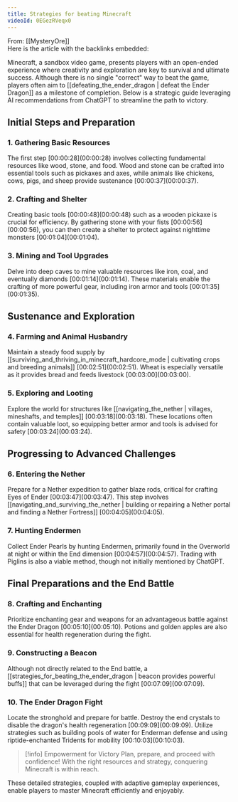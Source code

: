 ```yaml
---
title: Strategies for beating Minecraft
videoId: 0EGezRVeqx0
---
```


From: [[MysteryOre]] <br/> 
Here is the article with the backlinks embedded:

Minecraft, a sandbox video game, presents players with an open-ended experience where creativity and exploration are key to survival and ultimate success. Although there is no single "correct" way to beat the game, players often aim to [[defeating_the_ender_dragon | defeat the Ender Dragon]] as a milestone of completion. Below is a strategic guide leveraging AI recommendations from ChatGPT to streamline the path to victory.

## Initial Steps and Preparation

### 1. Gathering Basic Resources
The first step [00:00:28](<a class="yt-timestamp" data-t="00:00:28">00:00:28</a>) involves collecting fundamental resources like wood, stone, and food. Wood and stone can be crafted into essential tools such as pickaxes and axes, while animals like chickens, cows, pigs, and sheep provide sustenance [00:00:37](<a class="yt-timestamp" data-t="00:00:37">00:00:37</a>).

### 2. Crafting and Shelter
Creating basic tools [00:00:48](<a class="yt-timestamp" data-t="00:00:48">00:00:48</a>) such as a wooden pickaxe is crucial for efficiency. By gathering stone with your fists [00:00:56](<a class="yt-timestamp" data-t="00:00:56">00:00:56</a>), you can then create a shelter to protect against nighttime monsters [00:01:04](<a class="yt-timestamp" data-t="00:01:04">00:01:04</a>).

### 3. Mining and Tool Upgrades
Delve into deep caves to mine valuable resources like iron, coal, and eventually diamonds [00:01:14](<a class="yt-timestamp" data-t="00:01:14">00:01:14</a>). These materials enable the crafting of more powerful gear, including iron armor and tools [00:01:35](<a class="yt-timestamp" data-t="00:01:35">00:01:35</a>).

## Sustenance and Exploration

### 4. Farming and Animal Husbandry
Maintain a steady food supply by [[surviving_and_thriving_in_minecraft_hardcore_mode | cultivating crops and breeding animals]] [00:02:51](<a class="yt-timestamp" data-t="00:02:51">00:02:51</a>). Wheat is especially versatile as it provides bread and feeds livestock [00:03:00](<a class="yt-timestamp" data-t="00:03:00">00:03:00</a>).

### 5. Exploring and Looting
Explore the world for structures like [[navigating_the_nether | villages, mineshafts, and temples]] [00:03:18](<a class="yt-timestamp" data-t="00:03:18">00:03:18</a>). These locations often contain valuable loot, so equipping better armor and tools is advised for safety [00:03:24](<a class="yt-timestamp" data-t="00:03:24">00:03:24</a>).

## Progressing to Advanced Challenges

### 6. Entering the Nether
Prepare for a Nether expedition to gather blaze rods, critical for crafting Eyes of Ender [00:03:47](<a class="yt-timestamp" data-t="00:03:47">00:03:47</a>). This step involves [[navigating_and_surviving_the_nether | building or repairing a Nether portal and finding a Nether Fortress]] [00:04:05](<a class="yt-timestamp" data-t="00:04:05">00:04:05</a>).

### 7. Hunting Endermen
Collect Ender Pearls by hunting Endermen, primarily found in the Overworld at night or within the End dimension [00:04:57](<a class="yt-timestamp" data-t="00:04:57">00:04:57</a>). Trading with Piglins is also a viable method, though not initially mentioned by ChatGPT.

## Final Preparations and the End Battle

### 8. Crafting and Enchanting
Prioritize enchanting gear and weapons for an advantageous battle against the Ender Dragon [00:05:10](<a class="yt-timestamp" data-t="00:05:10">00:05:10</a>). Potions and golden apples are also essential for health regeneration during the fight.

### 9. Constructing a Beacon
Although not directly related to the End battle, a [[strategies_for_beating_the_ender_dragon | beacon provides powerful buffs]] that can be leveraged during the fight [00:07:09](<a class="yt-timestamp" data-t="00:07:09">00:07:09</a>).

### 10. The Ender Dragon Fight
Locate the stronghold and prepare for battle. Destroy the end crystals to disable the dragon's health regeneration [00:09:09](<a class="yt-timestamp" data-t="00:09:09">00:09:09</a>). Utilize strategies such as building pools of water for Enderman defense and using riptide-enchanted Tridents for mobility [00:10:03](<a class="yt-timestamp" data-t="00:10:03">00:10:03</a>).

> [!info] Empowerment for Victory
> Plan, prepare, and proceed with confidence! With the right resources and strategy, conquering Minecraft is within reach.

These detailed strategies, coupled with adaptive gameplay experiences, enable players to master Minecraft efficiently and enjoyably.